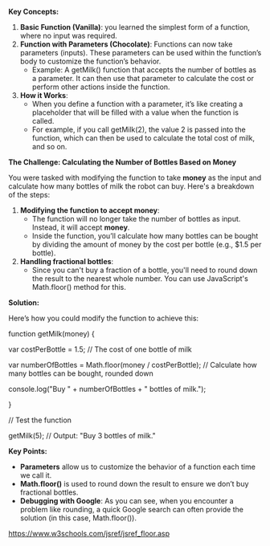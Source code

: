 **Key Concepts:**

1. **Basic Function (Vanilla)**:  you learned the simplest form of a function, where no input was required.
2. **Function with Parameters (Chocolate)**: Functions can now take parameters (inputs). These parameters can be used within the function’s body to customize the function’s behavior.
    - Example: A getMilk() function that accepts the number of bottles as a parameter. It can then use that parameter to calculate the cost or perform other actions inside the function.
3. **How it Works**:
    - When you define a function with a parameter, it’s like creating a placeholder that will be filled with a value when the function is called.
    - For example, if you call getMilk(2), the value 2 is passed into the function, which can then be used to calculate the total cost of milk, and so on.

**The Challenge: Calculating the Number of Bottles Based on Money**

You were tasked with modifying the function to take **money** as the input and calculate how many bottles of milk the robot can buy. Here's a breakdown of the steps:

1. **Modifying the function to accept money**:
    - The function will no longer take the number of bottles as input. Instead, it will accept **money**.
    - Inside the function, you’ll calculate how many bottles can be bought by dividing the amount of money by the cost per bottle (e.g., $1.5 per bottle).
2. **Handling fractional bottles**:
    - Since you can't buy a fraction of a bottle, you'll need to round down the result to the nearest whole number. You can use JavaScript's Math.floor() method for this.

**Solution:**

Here’s how you could modify the function to achieve this:

function getMilk(money) {

var costPerBottle = 1.5; // The cost of one bottle of milk

var numberOfBottles = Math.floor(money / costPerBottle); // Calculate how many bottles can be bought, rounded down

console.log("Buy " + numberOfBottles + " bottles of milk.");

}

// Test the function

getMilk(5); // Output: "Buy 3 bottles of milk."

**Key Points:**

- **Parameters** allow us to customize the behavior of a function each time we call it.
- **Math.floor()** is used to round down the result to ensure we don’t buy fractional bottles.
- **Debugging with Google**: As you can see, when you encounter a problem like rounding, a quick Google search can often provide the solution (in this case, Math.floor()).




<https://www.w3schools.com/jsref/jsref_floor.asp>